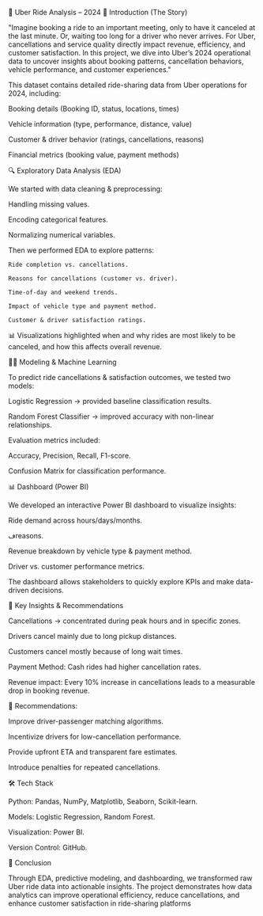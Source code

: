🚖 Uber Ride Analysis – 2024
📖 Introduction (The Story)

"Imagine booking a ride to an important meeting, only to have it canceled at the last minute. Or, waiting too long for a driver who never arrives. For Uber, cancellations and service quality directly impact revenue, efficiency, and customer satisfaction. In this project, we dive into Uber’s 2024 operational data to uncover insights about booking patterns, cancellation behaviors, vehicle performance, and customer experiences."

This dataset contains detailed ride-sharing data from Uber operations for 2024, including:

Booking details (Booking ID, status, locations, times)

Vehicle information (type, performance, distance, value)

Customer & driver behavior (ratings, cancellations, reasons)

Financial metrics (booking value, payment methods)

🔍 Exploratory Data Analysis (EDA)

We started with data cleaning & preprocessing:

Handling missing values.

Encoding categorical features.

Normalizing numerical variables.

Then we performed EDA to explore patterns:

    Ride completion vs. cancellations.

    Reasons for cancellations (customer vs. driver).

    Time-of-day and weekend trends.

    Impact of vehicle type and payment method.

    Customer & driver satisfaction ratings.

📊 Visualizations highlighted when and why rides are most likely to be canceled, and how this affects overall revenue.

🧑‍💻 Modeling & Machine Learning

To predict ride cancellations & satisfaction outcomes, we tested two models:

Logistic Regression → provided baseline classification results.

Random Forest Classifier → improved accuracy with non-linear relationships.

Evaluation metrics included:

Accuracy, Precision, Recall, F1-score.

Confusion Matrix for classification performance.

📊 Dashboard (Power BI)

We developed an interactive Power BI dashboard to visualize insights:

Ride demand across hours/days/months.

فreasons.

Revenue breakdown by vehicle type & payment method.

Driver vs. customer performance metrics.

The dashboard allows stakeholders to quickly explore KPIs and make data-driven decisions.

📝 Key Insights & Recommendations

Cancellations → concentrated during peak hours and in specific zones.

Drivers cancel mainly due to long pickup distances.

Customers cancel mostly because of long wait times.

Payment Method: Cash rides had higher cancellation rates.

Revenue impact: Every 10% increase in cancellations leads to a measurable drop in booking revenue.

🔑 Recommendations:

Improve driver-passenger matching algorithms.

Incentivize drivers for low-cancellation performance.

Provide upfront ETA and transparent fare estimates.

Introduce penalties for repeated cancellations.

🛠️ Tech Stack

Python: Pandas, NumPy, Matplotlib, Seaborn, Scikit-learn.

Models: Logistic Regression, Random Forest.

Visualization: Power BI.

Version Control: GitHub.

📌 Conclusion

Through EDA, predictive modeling, and dashboarding, we transformed raw Uber ride data into actionable insights. The project demonstrates how data analytics can improve operational efficiency, reduce cancellations, and enhance customer satisfaction in ride-sharing platforms
